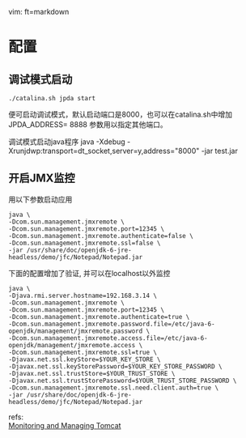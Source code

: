   vim: ft=markdown
# 配置

## 调试模式启动
    ./catalina.sh jpda start   
便可启动调试模式，默认启动端口是8000，也可以在catalina.sh中增加 JPDA_ADDRESS= 8888  参数用以指定其他端口。


调试模式启动java程序
java -Xdebug -Xrunjdwp:transport=dt_socket,server=y,address="8000" -jar 
     test.jar

## 开启JMX监控

用以下参数启动应用

    java \
    -Dcom.sun.management.jmxremote \
    -Dcom.sun.management.jmxremote.port=12345 \
    -Dcom.sun.management.jmxremote.authenticate=false \
    -Dcom.sun.management.jmxremote.ssl=false \
    -jar /usr/share/doc/openjdk-6-jre-headless/demo/jfc/Notepad/Notepad.jar
下面的配置增加了验证, 并可以在localhost以外监控

    java \
    -Djava.rmi.server.hostname=192.168.3.14 \
    -Dcom.sun.management.jmxremote \
    -Dcom.sun.management.jmxremote.port=12345 \
    -Dcom.sun.management.jmxremote.authenticate=true \
    -Dcom.sun.management.jmxremote.password.file=/etc/java-6-openjdk/management/jmxremote.password \
    -Dcom.sun.management.jmxremote.access.file=/etc/java-6-openjdk/management/jmxremote.access \
    -Dcom.sun.management.jmxremote.ssl=true \
    -Djavax.net.ssl.keyStore=$YOUR_KEY_STORE \
    -Djavax.net.ssl.keyStorePassword=$YOUR_KEY_STORE_PASSWORD \
    -Djavax.net.ssl.trustStore=$YOUR_TRUST_STORE \
    -Djavax.net.ssl.trustStorePassword=$YOUR_TRUST_STORE_PASSWORD \
    -Dcom.sun.management.jmxremote.ssl.need.client.auth=true \
    -jar /usr/share/doc/openjdk-6-jre-headless/demo/jfc/Notepad/Notepad.jar




refs:  
[Monitoring and Managing Tomcat][1]    


[1]: http://tomcat.apache.org/tomcat-6.0-doc/monitoring.html
